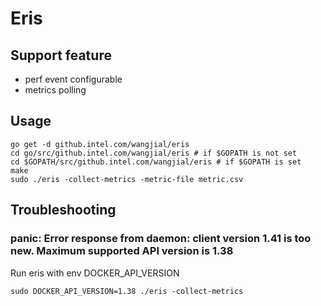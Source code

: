 # Eris
## Support feature
* perf event configurable
* metrics polling
## Usage
```
go get -d github.intel.com/wangjial/eris
cd go/src/github.intel.com/wangjial/eris # if $GOPATH is not set
cd $GOPATH/src/github.intel.com/wangjial/eris # if $GOPATH is set
make
sudo ./eris -collect-metrics -metric-file metric.csv
```
## Troubleshooting

### panic: Error response from daemon: client version 1.41 is too new. Maximum supported API version is 1.38

Run eris with env DOCKER_API_VERSION
```
sudo DOCKER_API_VERSION=1.38 ./eris -collect-metrics
```